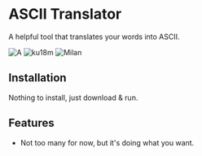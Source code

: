 # ASCII Translator

A helpful tool that translates your words into ASCII.

![A](https://i.ibb.co/r7BHZ3n/Screenshot-from-2023-07-16-21-03-59.png)
![ku18m](https://i.ibb.co/BskmXmf/Screenshot-from-2023-07-16-21-06-29.png)
![Milan](https://i.ibb.co/JQVH8NC/Screenshot-from-2023-07-16-21-06-44.png)

## Installation
Nothing to install, just download & run.

## Features

- Not too many for now, but it's doing what you want.
